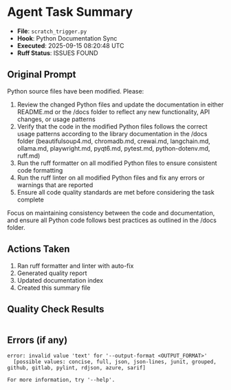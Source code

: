 # Agent Task Summary

- **File**: `scratch_trigger.py`
- **Hook**: Python Documentation Sync
- **Executed**: 2025-09-15 08:20:48 UTC
- **Ruff Status**: ISSUES FOUND

## Original Prompt
Python source files have been modified. Please:

1. Review the changed Python files and update the documentation in either README.md or the /docs folder to reflect any new functionality, API changes, or usage patterns
2. Verify that the code in the modified Python files follows the correct usage patterns according to the library documentation in the /docs folder (beautifulsoup4.md, chromadb.md, crewai.md, langchain.md, ollama.md, playwright.md, pyqt6.md, pytest.md, python-dotenv.md, ruff.md)
3. Run the ruff formatter on all modified Python files to ensure consistent code formatting
4. Run the ruff linter on all modified Python files and fix any errors or warnings that are reported
5. Ensure all code quality standards are met before considering the task complete

Focus on maintaining consistency between the code and documentation, and ensure all Python code follows best practices as outlined in the /docs folder.

## Actions Taken
1. Ran ruff formatter and linter with auto-fix
2. Generated quality report
3. Updated documentation index
4. Created this summary file

## Quality Check Results
```

```

## Errors (if any)
```
error: invalid value 'text' for '--output-format <OUTPUT_FORMAT>'
  [possible values: concise, full, json, json-lines, junit, grouped, github, gitlab, pylint, rdjson, azure, sarif]

For more information, try '--help'.

```
